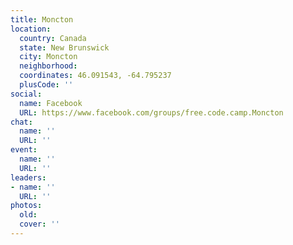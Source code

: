 ```yaml
---
title: Moncton
location:
  country: Canada
  state: New Brunswick
  city: Moncton
  neighborhood: 
  coordinates: 46.091543, -64.795237
  plusCode: ''
social:
  name: Facebook
  URL: https://www.facebook.com/groups/free.code.camp.Moncton
chat:
  name: ''
  URL: ''
event:
  name: ''
  URL: ''
leaders:
- name: ''
  URL: ''
photos:
  old: 
  cover: ''
---
```

